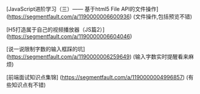 

[JavaScript进阶学习（三）—— 基于html5 File API的文件操作]
(https://segmentfault.com/a/1190000006600936) (文件操作,包括预览不错)

[H5打造属于自己的视频播放器（JS篇2）]
(https://segmentfault.com/a/1190000006604046)

[说一说限制字数的输入框踩的坑]
(https://segmentfault.com/a/1190000006259649) (输入字数实时提醒看来麻烦)

[前端面试知识点集锦]
(https://segmentfault.com/a/1190000004996857) (有些知识点有不错)
